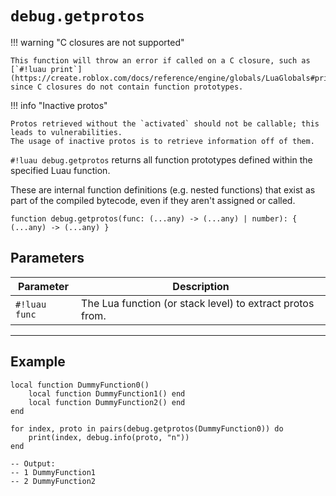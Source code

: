 # `debug.getprotos`

!!! warning "C closures are not supported"
    
    This function will throw an error if called on a C closure, such as [`#!luau print`](https://create.roblox.com/docs/reference/engine/globals/LuaGlobals#print), since C closures do not contain function prototypes.

!!! info "Inactive protos"

    Protos retrieved without the `activated` should not be callable; this leads to vulnerabilities.
    The usage of inactive protos is to retrieve information off of them.

`#!luau debug.getprotos` returns all function prototypes defined within the specified Luau function.

These are internal function definitions (e.g. nested functions) that exist as part of the compiled bytecode, even if they aren't assigned or called.

```luau
function debug.getprotos(func: (...any) -> (...any) | number): { (...any) -> (...any) }
```

## Parameters

| Parameter        | Description                                                   |
|------------------|---------------------------------------------------------------|
| `#!luau func`     | The Lua function (or stack level) to extract protos from.     |

---

## Example

```luau title="Getting nested function prototypes" linenums="1"
local function DummyFunction0()
    local function DummyFunction1() end
    local function DummyFunction2() end
end

for index, proto in pairs(debug.getprotos(DummyFunction0)) do
    print(index, debug.info(proto, "n"))
end

-- Output:
-- 1 DummyFunction1
-- 2 DummyFunction2
```

